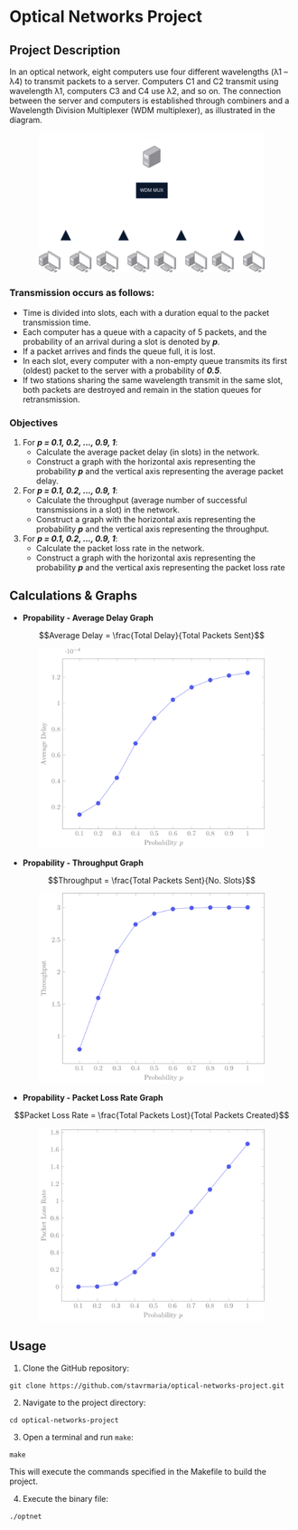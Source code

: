 # Optical Networks Project

## Project Description
In an optical network, eight computers use four different wavelengths (λ1 – λ4) to transmit packets to a server. Computers C1 and C2 transmit using wavelength λ1, computers C3 and C4 use λ2, and so on. The connection between the server and computers is established through combiners and a Wavelength Division Multiplexer (WDM multiplexer), as illustrated in the diagram.

<p align="center">
<img src="images/opt-net.png" alt="network topology" width="400"/>
</p>

### Transmission occurs as follows:
- Time is divided into slots, each with a duration equal to the packet transmission time.
- Each computer has a queue with a capacity of 5 packets, and the probability of an arrival during a slot is denoted by ***p***.
- If a packet arrives and finds the queue full, it is lost.
- In each slot, every computer with a non-empty queue transmits its first (oldest) packet to the server with a probability of ***0.5***. 
- If two stations sharing the same wavelength transmit in the same slot, both packets are destroyed and remain in the station queues for retransmission.

### Objectives
1. For ***p = 0.1, 0.2, ..., 0.9, 1***:
    - Calculate the average packet delay (in slots) in the network.
    - Construct a graph with the horizontal axis representing the probability ***p*** and the vertical axis representing the average packet delay.
2. For ***p = 0.1, 0.2, ..., 0.9, 1***:
    - Calculate the throughput (average number of successful transmissions in a slot) in the network.
    - Construct a graph with the horizontal axis representing the probability ***p*** and the vertical axis representing the throughput.
3. For ***p = 0.1, 0.2, ..., 0.9, 1***:
    - Calculate the packet loss rate in the network.
    - Construct a graph with the horizontal axis representing the probability ***p*** and the vertical axis representing the packet loss rate

## Calculations & Graphs
- **Propability - Average Delay Graph**
```math
Average Delay = \frac{Total Delay}{Total Packets Sent}
```

<p align="center">
<img src="images/average-delay.png" alt="propability - average delay graph" width="400"/>
</p>

- **Propability - Throughput Graph**
```math
Throughput = \frac{Total Packets Sent}{No. Slots}
```

<p align="center">
<img src="images/throughtput.png" alt="propability - throughput graph" width="400"/>
</p>

- **Propability - Packet Loss Rate Graph**
```math
Packet Loss Rate = \frac{Total Packets Lost}{Total Packets Created}
```

<p align="center">
<img src="images/packet-loss-rate.png" alt="propability - packet loss rate graph" width="400"/>
</p>

## Usage
1. Clone the GitHub repository:
```
git clone https://github.com/stavrmaria/optical-networks-project.git
```

2. Navigate to the project directory:
```
cd optical-networks-project
```
3. Open a terminal and run `make`:
```
make
```
This will execute the commands specified in the Makefile to build the project.

4. Execute the binary file:
```
./optnet
```
